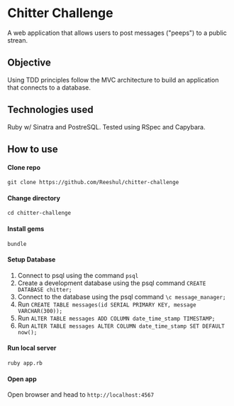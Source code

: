 # Chitter Challenge #

A web application that allows users to post messages ("peeps") to a public strean.

## Objective

Using TDD principles follow the MVC architecture to build an application that connects to a database.

## Technologies used

Ruby w/ Sinatra and PostreSQL. Tested using RSpec and Capybara.

## How to use ##

#### Clone repo

```
git clone https://github.com/Reeshul/chitter-challenge
```

#### Change directory

```
cd chitter-challenge
```

#### Install gems

```
bundle
```

#### Setup Database

1. Connect to psql using the command `psql`
2. Create a development database using the psql command `CREATE DATABASE chitter;`
3. Connect to the database using the psql command `\c message_manager;`
4. Run `CREATE TABLE messages(id SERIAL PRIMARY KEY, message VARCHAR(300));`
5. Run `ALTER TABLE messages ADD COLUMN date_time_stamp TIMESTAMP;`
6. Run `ALTER TABLE messages ALTER COLUMN date_time_stamp SET DEFAULT now();`

#### Run local server

```
ruby app.rb
```

#### Open app

Open browser and head to `http://localhost:4567`